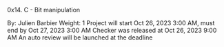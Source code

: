0x14. C - Bit manipulation

 By: Julien Barbier
 Weight: 1
 Project will start Oct 26, 2023 3:00 AM, must end by Oct 27, 2023 3:00 AM
 Checker was released at Oct 26, 2023 9:00 AM
 An auto review will be launched at the deadline
